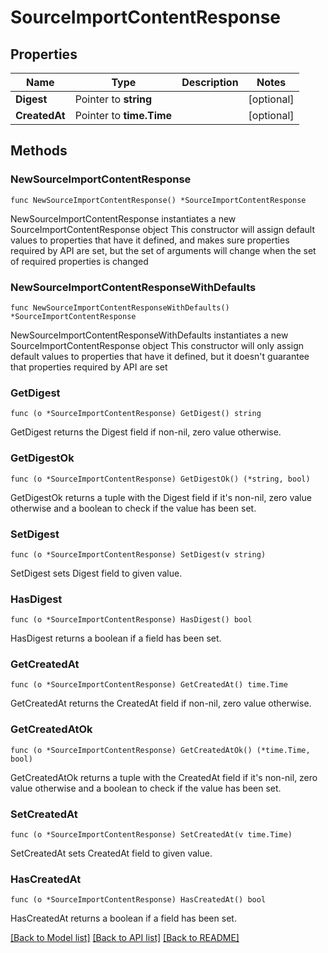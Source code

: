 # SourceImportContentResponse

## Properties

Name | Type | Description | Notes
------------ | ------------- | ------------- | -------------
**Digest** | Pointer to **string** |  | [optional] 
**CreatedAt** | Pointer to **time.Time** |  | [optional] 

## Methods

### NewSourceImportContentResponse

`func NewSourceImportContentResponse() *SourceImportContentResponse`

NewSourceImportContentResponse instantiates a new SourceImportContentResponse object
This constructor will assign default values to properties that have it defined,
and makes sure properties required by API are set, but the set of arguments
will change when the set of required properties is changed

### NewSourceImportContentResponseWithDefaults

`func NewSourceImportContentResponseWithDefaults() *SourceImportContentResponse`

NewSourceImportContentResponseWithDefaults instantiates a new SourceImportContentResponse object
This constructor will only assign default values to properties that have it defined,
but it doesn't guarantee that properties required by API are set

### GetDigest

`func (o *SourceImportContentResponse) GetDigest() string`

GetDigest returns the Digest field if non-nil, zero value otherwise.

### GetDigestOk

`func (o *SourceImportContentResponse) GetDigestOk() (*string, bool)`

GetDigestOk returns a tuple with the Digest field if it's non-nil, zero value otherwise
and a boolean to check if the value has been set.

### SetDigest

`func (o *SourceImportContentResponse) SetDigest(v string)`

SetDigest sets Digest field to given value.

### HasDigest

`func (o *SourceImportContentResponse) HasDigest() bool`

HasDigest returns a boolean if a field has been set.

### GetCreatedAt

`func (o *SourceImportContentResponse) GetCreatedAt() time.Time`

GetCreatedAt returns the CreatedAt field if non-nil, zero value otherwise.

### GetCreatedAtOk

`func (o *SourceImportContentResponse) GetCreatedAtOk() (*time.Time, bool)`

GetCreatedAtOk returns a tuple with the CreatedAt field if it's non-nil, zero value otherwise
and a boolean to check if the value has been set.

### SetCreatedAt

`func (o *SourceImportContentResponse) SetCreatedAt(v time.Time)`

SetCreatedAt sets CreatedAt field to given value.

### HasCreatedAt

`func (o *SourceImportContentResponse) HasCreatedAt() bool`

HasCreatedAt returns a boolean if a field has been set.


[[Back to Model list]](../README.md#documentation-for-models) [[Back to API list]](../README.md#documentation-for-api-endpoints) [[Back to README]](../README.md)


